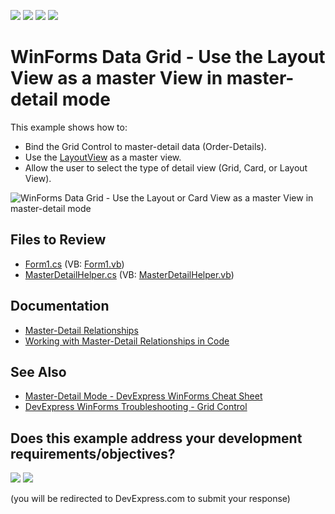 <!-- default badges list -->
![](https://img.shields.io/endpoint?url=https://codecentral.devexpress.com/api/v1/VersionRange/128632305/16.1.4%2B)
[![](https://img.shields.io/badge/Open_in_DevExpress_Support_Center-FF7200?style=flat-square&logo=DevExpress&logoColor=white)](https://supportcenter.devexpress.com/ticket/details/E2428)
[![](https://img.shields.io/badge/📖_How_to_use_DevExpress_Examples-e9f6fc?style=flat-square)](https://docs.devexpress.com/GeneralInformation/403183)
[![](https://img.shields.io/badge/💬_Leave_Feedback-feecdd?style=flat-square)](#does-this-example-address-your-development-requirementsobjectives)
<!-- default badges end -->

# WinForms Data Grid - Use the Layout View as a master View in master-detail mode

This example shows how to:

* Bind the Grid Control to master-detail data (Order-Details).
* Use the [LayoutView](https://docs.devexpress.com/WindowsForms/DevExpress.XtraGrid.Views.Layout.LayoutView) as a master view.
* Allow the user to select the type of detail view (Grid, Card, or Layout View).

![WinForms Data Grid - Use the Layout or Card View as a master View in master-detail mode](https://raw.githubusercontent.com/DevExpress-Examples/how-to-use-the-layoutview-cardview-as-a-master-view-in-master-detail-mode-e2428/16.1.4%2B/media/winforms-grid-layoutview-master-detail.png)


## Files to Review

* [Form1.cs](./CS/WindowsApplication3/Form1.cs) (VB: [Form1.vb](./VB/WindowsApplication3/Form1.vb))
* [MasterDetailHelper.cs](./CS/WindowsApplication3/MasterDetailHelper.cs) (VB: [MasterDetailHelper.vb](./VB/WindowsApplication3/MasterDetailHelper.vb))


## Documentation

* [Master-Detail Relationships](https://docs.devexpress.com/WindowsForms/3473/controls-and-libraries/data-grid/master-detail-relationships)
* [Working with Master-Detail Relationships in Code](https://docs.devexpress.com/WindowsForms/732/controls-and-libraries/data-grid/master-detail/working-with-master-detail-relationships-in-code)


## See Also

* [Master-Detail Mode - DevExpress WinForms Cheat Sheet](https://supportcenter.devexpress.com/ticket/details/t919464/master-detail-mode-in-winforms-data-grid-winforms-cheat-sheet)
* [DevExpress WinForms Troubleshooting - Grid Control﻿](https://supportcenter.devexpress.com/ticket/details/t934742/devexpress-winforms-troubleshooting-grid-control)
<!-- feedback -->
## Does this example address your development requirements/objectives?

[<img src="https://www.devexpress.com/support/examples/i/yes-button.svg"/>](https://www.devexpress.com/support/examples/survey.xml?utm_source=github&utm_campaign=winforms-grid-use-layoutview-as-master-view&~~~was_helpful=yes) [<img src="https://www.devexpress.com/support/examples/i/no-button.svg"/>](https://www.devexpress.com/support/examples/survey.xml?utm_source=github&utm_campaign=winforms-grid-use-layoutview-as-master-view&~~~was_helpful=no)

(you will be redirected to DevExpress.com to submit your response)
<!-- feedback end -->
